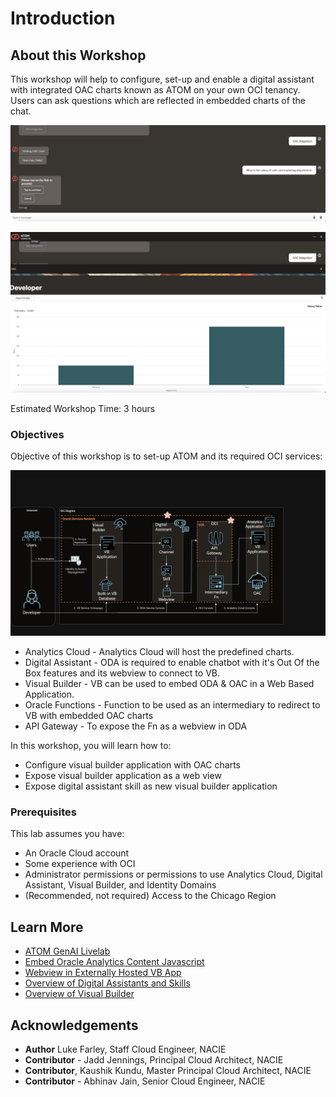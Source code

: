 # Introduction

## About this Workshop

This workshop will help to configure, set-up and enable a digital assistant with integrated OAC charts known as ATOM on your own OCI tenancy. Users can ask questions which are reflected in embedded charts of the chat. 

![User requests chart](images/oac-prompt.png)

![Chart opens in embedded container](images/charts.png)

Estimated Workshop Time: 3 hours 

### Objectives

Objective of this workshop is to set-up ATOM and its required OCI services:

![Architecture Diagram](images/atom-oac-diagram.drawio.png)

* Analytics Cloud - Analytics Cloud will host the predefined charts.
* Digital Assistant - ODA is required to enable chatbot with it's Out Of the Box features and its webview to connect to VB.
* Visual Builder - VB can be used to embed ODA & OAC in a Web Based Application.
* Oracle Functions - Function to be used as an intermediary to redirect to VB with embedded OAC charts
* API Gateway - To expose the Fn as a webview in ODA

In this workshop, you will learn how to: <!-- TODO: these should mostly match our labs and lab sections -->

* Configure visual builder application with OAC charts
* Expose visual builder application as a web view
* Expose digital assistant skill as new visual builder application

### Prerequisites

This lab assumes you have:

* An Oracle Cloud account
* Some experience with OCI
* Administrator permissions or permissions to use Analytics Cloud, Digital Assistant, Visual Builder, and Identity Domains
* (Recommended, not required) Access to the Chicago Region

## Learn More

* [ATOM GenAI Livelab](https://oracle-livelabs.github.io/analytics-ai/atom/workshops/tenancy/?nav=open&lab=introduction#AboutthisWorkshop)
* [Embed Oracle Analytics Content Javascript](https://docs.oracle.com/en/middleware/bi/analytics-server/user-oas/embed-oracle-analytics-content-javascript-embedding-framework.html#GUID-DD102F44-83A5-44FA-A365-4A9D0D73C024)
* [Webview in Externally Hosted VB App](https://blogs.oracle.com/utilities/post/oracle-digital-assistant-webview-externally-hosted-in-vbcs-app)
* [Overview of Digital Assistants and Skills](https://docs.oracle.com/en-us/iaas/digital-assistant/doc/overview-digital-assistants-and-skills.html)
* [Overview of Visual Builder](https://docs.oracle.com/en-us/iaas/visual-builder/doc/oracle-visual-builder.html)

## Acknowledgements

* **Author** Luke Farley, Staff Cloud Engineer, NACIE
* **Contributor** - Jadd Jennings, Principal Cloud Architect, NACIE
* **Contributor**, Kaushik Kundu, Master Principal Cloud Architect, NACIE
* **Contributor** -  Abhinav Jain, Senior Cloud Engineer, NACIE
